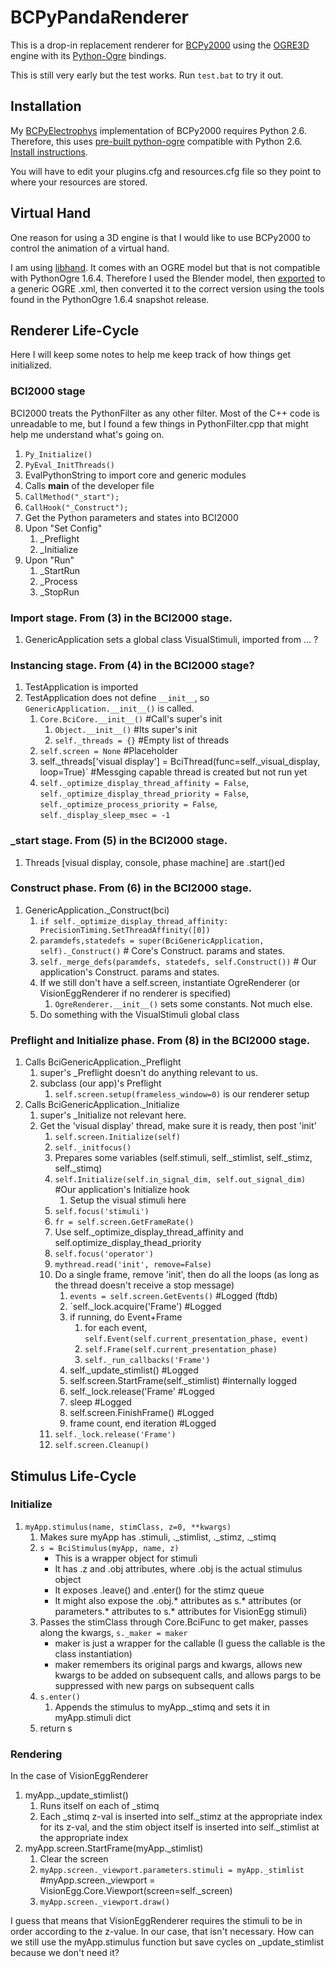 BCPyPandaRenderer
=================

This is a drop-in replacement renderer for [BCPy2000](http://bci2000.org/downloads/BCPy2000/Renderers.html)
using the [OGRE3D](http://www.ogre3d.org/) engine with its [Python-Ogre](http://www.python-ogre.org/) bindings.

This is still very early but the test works. Run `test.bat` to try it out.

## Installation

My [BCPyElectrophys](https://github.com/cboulay/BCPyElectrophys) implementation of BCPy2000 requires Python 2.6.
Therefore, this uses [pre-built python-ogre](http://sourceforge.net/projects/python-ogre/files/Latest/1.6.4%20SnapShot/Python-Ogre-Core-1.6.4-r1017-py263.7z/download) compatible with Python 2.6.
[Install instructions](http://www.cse.unr.edu/~sushil/class/381/ware/pythonOgreWin7Install.pdf).

You will have to edit your plugins.cfg and resources.cfg file so they point to where your resources are stored.

## Virtual Hand

One reason for using a 3D engine is that I would like to use BCPy2000 to
control the animation of a virtual hand.

I am using [libhand](www.libhand.org). It comes with an OGRE model but that is not compatible with PythonOgre 1.6.4.
Therefore I used the Blender model, then [exported](https://code.google.com/p/blender2ogre/)
to a generic OGRE .xml, then converted it to the correct version using the tools found in the PythonOgre 1.6.4 snapshot release.

## Renderer Life-Cycle

Here I will keep some notes to help me keep track of how things get initialized.

### BCI2000 stage
BCI2000 treats the PythonFilter as any other filter. Most of the C++ code is unreadable to me, but I found a few things in PythonFilter.cpp that might help me understand what's going on.

1. `Py_Initialize()`
2. `PyEval_InitThreads()`
3. EvalPythonString to import core and generic modules
4. Calls __main__ of the developer file
5. `CallMethod("_start");`
6. `CallHook("_Construct");`
7. Get the Python parameters and states into BCI2000
8. Upon "Set Config"
    1. _Preflight
    2. _Initialize
9. Upon "Run"
    1. _StartRun
    2. _Process
    3. _StopRun

### Import stage. From (3) in the BCI2000 stage.
1. GenericApplication sets a global class VisualStimuli, imported from ... ?

### Instancing stage. From (4) in the BCI2000 stage?
1. TestApplication is imported
2. TestApplication does not define `__init__`, so `GenericApplication.__init__()` is called.
    1. `Core.BciCore.__init__()` #Call's super's init
        1. `Object.__init__()` #Its super's init
        2. `self._threads = {}` #Empty list of threads
    2. `self.screen = None` #Placeholder
    3. self._threads['visual display'] = BciThread(func=self._visual_display, loop=True)` #Messging capable thread is created but not run yet
    4. `self._optimize_display_thread_affinity = False`, `self._optimize_display_thread_priority = False`, `self._optimize_process_priority = False`, `self._display_sleep_msec = -1`

### _start stage. From (5) in the BCI2000 stage.
1. Threads [visual display, console, phase machine] are .start()ed

### Construct phase. From (6) in the BCI2000 stage.
1. GenericApplication._Construct(bci)
    1. `if self._optimize_display_thread_affinity: PrecisionTiming.SetThreadAffinity([0])`
    2. `paramdefs,statedefs = super(BciGenericApplication, self)._Construct()`    # Core's Construct. params and states.
    3. `self._merge_defs(paramdefs, statedefs, self.Construct())` # Our application's Construct. params and states.
    4. If we still don't have a self.screen, instantiate OgreRenderer (or VisionEggRenderer if no renderer is specified)
        1. `OgreRenderer.__init__()` sets some constants. Not much else.
    5. Do something with the VisualStimuli global class

### Preflight and Initialize phase. From (8) in the BCI2000 stage.
1. Calls BciGenericApplication._Preflight
    1. super's _Preflight doesn't do anything relevant to us.
    2. subclass (our app)'s Preflight
        1. `self.screen.setup(frameless_window=0)` is our renderer setup
2. Calls BciGenericApplication._Initialize
    1. super's _Initialize not relevant here.
    2. Get the 'visual display' thread, make sure it is ready, then post 'init'
        1. `self.screen.Initialize(self)`
        2. `self._initfocus()`
        3. Prepares some variables (self.stimuli, self._stimlist, self._stimz, self._stimq)
        4. `self.Initialize(self.in_signal_dim, self.out_signal_dim)` #Our application's Initialize hook
            1. Setup the visual stimuli here
        5. `self.focus('stimuli')`
        6. `fr = self.screen.GetFrameRate()`
        7. Use self._optimize_display_thread_affinity and self.optimize_display_thead_priority
        8. `self.focus('operator')`
        9. `mythread.read('init', remove=False)`
        10. Do a single frame, remove 'init', then do all the loops (as long as the thread doesn't receive a stop message)
            1. `events = self.screen.GetEvents()` #Logged (ftdb)
            2. `self._lock.acquire('Frame') #Logged
            3. if running, do Event+Frame
                1. for each event, `self.Event(self.current_presentation_phase, event)`
                2. `self.Frame(self.current_presentation_phase)`
                3. `self._run_callbacks('Frame')`
            4. self._update_stimlist() #Logged
            5. self.screen.StartFrame(self._stimlist) #internally logged
            6. self._lock.release('Frame' #Logged
            7. sleep #Logged
            8. self.screen.FinishFrame() #Logged
            9. frame count, end iteration #Logged
        11. `self._lock.release('Frame')`
        12. `self.screen.Cleanup()`

## Stimulus Life-Cycle

### Initialize
1. `myApp.stimulus(name, stimClass, z=0, **kwargs)`
    1. Makes sure myApp has .stimuli, ._stimlist, ._stimz, ._stimq
    2. `s = BciStimulus(myApp, name, z)`
        - This is a wrapper object for stimuli
        - It has .z and .obj attributes, where .obj is the actual stimulus object
        - It exposes .leave() and .enter() for the stimz queue
        - It might also expose the .obj.* attributes as s.* attributes (or parameters.* attributes to s.* attributes for VisionEgg stimuli)
    3.  Passes the stimClass through Core.BciFunc to get maker, passes along the kwargs, `s._maker = maker`
        - maker is just a wrapper for the callable (I guess the callable is the class instantiation)
        - maker remembers its original pargs and kwargs, allows new kwargs to be added on subsequent calls, and allows pargs to be suppressed with new pargs on subsequent calls
    4. `s.enter()`
        1. Appends the stimulus to myApp._stimq and sets it in myApp.stimuli dict
    5. return s

### Rendering
In the case of VisionEggRenderer

1. myApp._update_stimlist()
    1. Runs itself on each of _stimq
    2. Each _stimq z-val is inserted into self._stimz at the appropriate index for its z-val, and the stim object itself is inserted into self._stimlist at the appropriate index
2. myApp.screen.StartFrame(myApp._stimlist)
    1. Clear the screen
    2. `myApp.screen._viewport.parameters.stimuli = myApp._stimlist` #myApp.screen._viewport = VisionEgg.Core.Viewport(screen=self._screen)
    3. `myApp.screen._viewport.draw()`

I guess that means that VisionEggRenderer requires the stimuli to be in order according to the z-value. In our case, that isn't necessary.
How can we still use the myApp.stimulus function but save cycles on _update_stimlist because we don't need it?